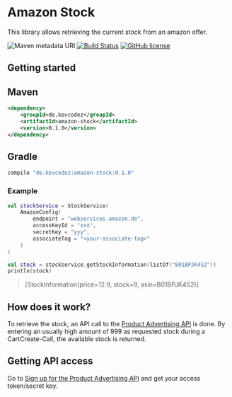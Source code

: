 # Amazon Stock

This library allows retrieving the current stock from an amazon offer.

![Maven metadata URI](https://img.shields.io/maven-metadata/v/http/central.maven.org/maven2/de/kevcodez/amazon-stock/maven-metadata.xml.svg) [![Build Status](https://travis-ci.org/kevcodez/amazon-stock.svg?branch=master)](https://travis-ci.org/kevcodez/amazon-stock) [![GitHub license](https://img.shields.io/github/license/kevcodez/amazon-stock.svg)](https://github.com/kevcodez/amazon-stock/blob/master/LICENSE)

## Getting started

## Maven
```xml
<dependency>
    <groupId>de.kevcodez</groupId>
    <artifactId>amazon-stock</artifactId>
    <version>0.1.0</version>
</dependency>
```

## Gradle

```groovy
compile "de.kevcodez:amazon-stock:0.1.0"
```

### Example

```kotlin
val stockService = StockService(
    AmazonConfig(
        endpoint = "webservices.amazon.de",
        accessKeyId = "xxx",
        secretKey = "yyy",
        associateTag = "<your-associate-tag>"
    )
)

val stock = stockservice.getStockInformation(listOf("B01BPJK4S2"))
println(stock)
```

> [StockInformation(price=12.9, stock=9, asin=B01BPJK4S2)]

## How does it work?

To retrieve the stock, an API call to the [Product Advertising API](https://docs.aws.amazon.com/AWSECommerceService/latest/DG/Welcome.html) is done. 
By entering an usually high amount of 999 as requested stock during a CartCreate-Call, the available stock is returned.

## Getting API access

Go to [Sign up for the Product Advertising API](https://docs.aws.amazon.com/AWSECommerceService/latest/DG/becomingDev.html) and get your access token/secret key.